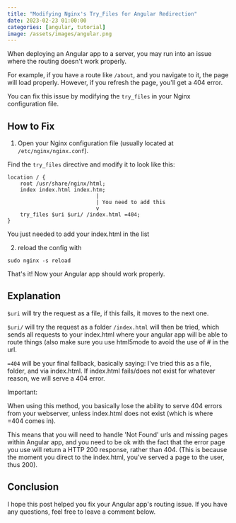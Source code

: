 ```yaml
---
title: "Modifying Nginx's Try_Files for Angular Redirection"
date: 2023-02-23 01:00:00
categories: [angular, tutorial]
image: /assets/images/angular.png
---
```


When deploying an Angular app to a server, you may run into an issue where the routing doesn't work properly.

For example, if you have a route like `/about`, and you navigate to it, the page will load properly. However, if you refresh the page, you'll get a 404 error.

You can fix this issue by modifying the `try_files` in your Nginx configuration file.

## How to Fix

1. Open your Nginx configuration file (usually located at `/etc/nginx/nginx.conf`).

Find the `try_files` directive and modify it to look like this:

```
location / {
    root /usr/share/nginx/html;
    index index.html index.htm;
                            |
                            | You need to add this
                            v
    try_files $uri $uri/ /index.html =404;
}
```

You just needed to add your index.html in the list

2. reload the config with

```
sudo nginx -s reload
```

That's it! Now your Angular app should work properly.

## Explanation

`$uri` will try the request as a file, if this fails, it moves to the next one.

`$uri/` will try the request as a folder `/index.html` will then be tried, which sends all requests to your index.html where your angular app will be able to route things (also make sure you use html5mode to avoid the use of # in the url.

`=404` will be your final fallback, basically saying: I've tried this as a file, folder, and via index.html. If index.html fails/does not exist for whatever reason, we will serve a 404 error.

Important:

When using this method, you basically lose the ability to serve 404 errors from your webserver, unless index.html does not exist (which is where =404 comes in).

This means that you will need to handle 'Not Found' urls and missing pages within Angular app, and you need to be ok with the fact that the error page you use will return a HTTP 200 response, rather than 404. (This is because the moment you direct to the index.html, you've served a page to the user, thus 200).

## Conclusion

I hope this post helped you fix your Angular app's routing issue. If you have any questions, feel free to leave a comment below.
